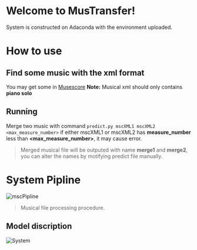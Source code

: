 # Welcome to MusTransfer!

System is constructed on Adaconda with the environment uploaded.


# How to use

## Find some music with the xml format

You may get some in [Musescore](https://musescore.com/dashboard)
**Note:** Musical xml should only contains **piano solo**

## Running

Merge two music with command
```predict.py mscXML1 mscXML2 <max_measure_number>```
if either mscXML1 or mscXML2 has **measure_number** less than **<max_measure_number>**, it may cause error.
> Merged musical file will be outputed with name **merge1** and **merge2**, you can alter the names by motifying predict file manually.

# System Pipline


![mscPipline](https://github.com/JhMaic/mscTransfer/blob/main/images/pipline.png)

> Musical file processing procedure.
## Model discription
![System](https://github.com/JhMaic/mscTransfer/blob/main/images/image1.png)
